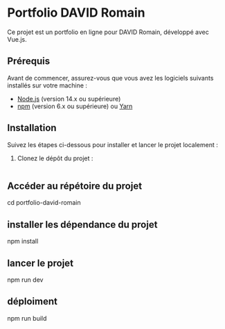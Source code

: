 # Portfolio DAVID Romain

Ce projet est un portfolio en ligne pour DAVID Romain, développé avec Vue.js.

## Prérequis

Avant de commencer, assurez-vous que vous avez les logiciels suivants installés sur votre machine :

- [Node.js](https://nodejs.org/) (version 14.x ou supérieure)
- [npm](https://www.npmjs.com/) (version 6.x ou supérieure) ou [Yarn](https://yarnpkg.com/)

## Installation

Suivez les étapes ci-dessous pour installer et lancer le projet localement :

1. Clonez le dépôt du projet :

   ```bash

## Accéder au répétoire du projet
cd portfolio-david-romain

## installer les dépendance du projet
npm install

## lancer le projet
npm run dev

## déploiment
npm run build
